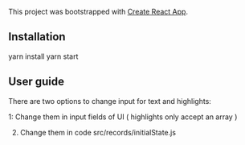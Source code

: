 This project was bootstrapped with [Create React App](https://github.com/facebook/create-react-app).

## Installation

yarn install
yarn start

## User guide

There are two options to change input for text and highlights:

1: Change them in input fields of UI ( highlights only accept an array )

2. Change them in code src/records/initialState.js
